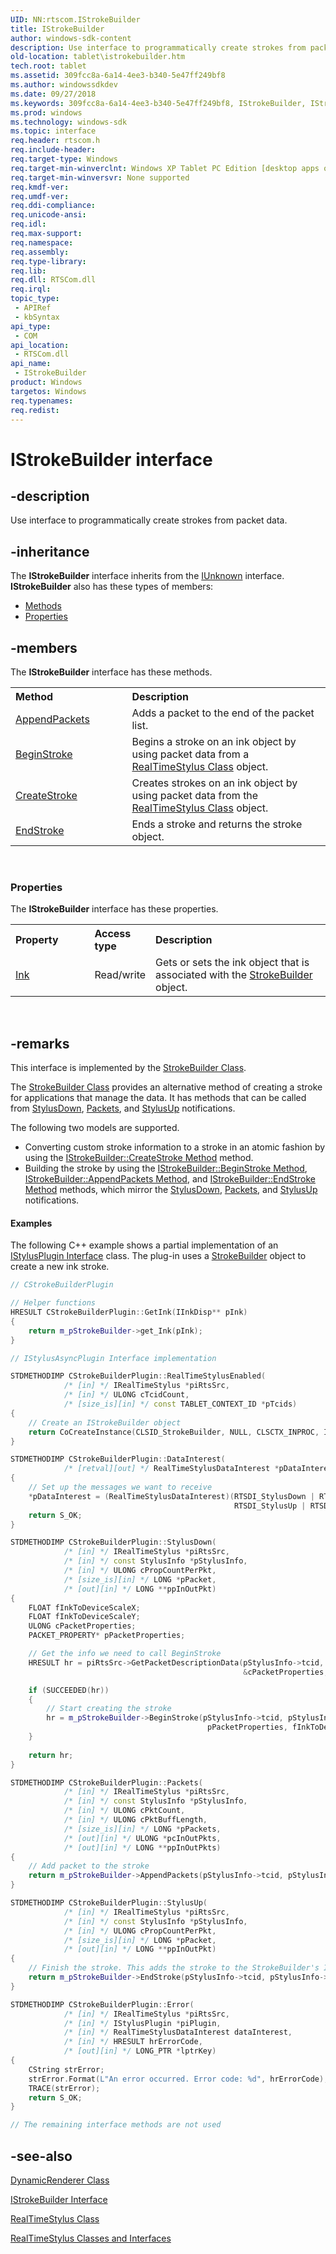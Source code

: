 ```yaml
---
UID: NN:rtscom.IStrokeBuilder
title: IStrokeBuilder
author: windows-sdk-content
description: Use interface to programmatically create strokes from packet data.
old-location: tablet\istrokebuilder.htm
tech.root: tablet
ms.assetid: 309fcc8a-6a14-4ee3-b340-5e47ff249bf8
ms.author: windowssdkdev
ms.date: 09/27/2018
ms.keywords: 309fcc8a-6a14-4ee3-b340-5e47ff249bf8, IStrokeBuilder, IStrokeBuilder interface [Tablet PC], IStrokeBuilder interface [Tablet PC],described, rtscom/IStrokeBuilder, tablet.istrokebuilder
ms.prod: windows
ms.technology: windows-sdk
ms.topic: interface
req.header: rtscom.h
req.include-header: 
req.target-type: Windows
req.target-min-winverclnt: Windows XP Tablet PC Edition [desktop apps only]
req.target-min-winversvr: None supported
req.kmdf-ver: 
req.umdf-ver: 
req.ddi-compliance: 
req.unicode-ansi: 
req.idl: 
req.max-support: 
req.namespace: 
req.assembly: 
req.type-library: 
req.lib: 
req.dll: RTSCom.dll
req.irql: 
topic_type:
 - APIRef
 - kbSyntax
api_type:
 - COM
api_location:
 - RTSCom.dll
api_name:
 - IStrokeBuilder
product: Windows
targetos: Windows
req.typenames: 
req.redist: 
---
```


# IStrokeBuilder interface


## -description



Use interface to programmatically create strokes from packet data.




## -inheritance

The <b xmlns:loc="http://microsoft.com/wdcml/l10n">IStrokeBuilder</b> interface inherits from the <a href="https://msdn.microsoft.com/33f1d79a-33fc-4ce5-a372-e08bda378332">IUnknown</a> interface. <b>IStrokeBuilder</b> also has these types of members:
<ul>
<li><a href="https://docs.microsoft.com/">Methods</a></li>
<li><a href="https://docs.microsoft.com/">Properties</a></li>
</ul>

## -members

The <b>IStrokeBuilder</b> interface has these methods.
<table class="members" id="memberListMethods">
<tr>
<th align="left" width="37%">Method</th>
<th align="left" width="63%">Description</th>
</tr>
<tr data="declared;">
<td align="left" width="37%">
<a href="https://msdn.microsoft.com/7b53a9b2-11da-4063-aac3-a85e52abeb52">AppendPackets</a>
</td>
<td align="left" width="63%">
Adds a packet to the end of the packet list.

</td>
</tr>
<tr data="declared;">
<td align="left" width="37%">
<a href="https://msdn.microsoft.com/40b8ce05-0272-4505-8361-13bb6ca701ea">BeginStroke</a>
</td>
<td align="left" width="63%">
Begins a stroke on an ink object by using packet data from a <a href="https://msdn.microsoft.com/fd686a78-b0a8-41d2-a37b-90544f531270">RealTimeStylus Class</a> object.

</td>
</tr>
<tr data="declared;">
<td align="left" width="37%">
<a href="https://msdn.microsoft.com/f7c6f177-3d89-4f27-b2c0-937b08591305">CreateStroke</a>
</td>
<td align="left" width="63%">
Creates strokes on an ink object by using packet data from the <a href="https://msdn.microsoft.com/fd686a78-b0a8-41d2-a37b-90544f531270">RealTimeStylus Class</a> object.

</td>
</tr>
<tr data="declared;">
<td align="left" width="37%">
<a href="https://msdn.microsoft.com/a535cd20-d24a-4044-a757-fb2b593650b9">EndStroke</a>
</td>
<td align="left" width="63%">
Ends a stroke and returns the stroke object.

</td>
</tr>
</table> 
<h3><a id="properties"></a>Properties</h3>The <b xmlns:loc="http://microsoft.com/wdcml/l10n">IStrokeBuilder</b> interface has these properties.
<table class="members" id="memberListProperties">
<tr>
<th align="left" width="27%">Property</th>
<th align="left" width="10%">Access type</th>
<th align="left" width="63%">Description</th>
</tr>
<tr data="declared;">
<td align="left" width="27%" xml:space="preserve">

<a href="https://msdn.microsoft.com/ceb8eaea-5059-4386-ad48-63d563ef9731">Ink</a>


</td>
<td align="left" width="10%">
Read/write

</td>
<td align="left" width="63%">
Gets or sets the ink object that is associated with the <a href="https://msdn.microsoft.com/0d699089-b913-4020-9284-a955f61fd861">StrokeBuilder</a> object.

</td>
</tr>
</table> 


## -remarks



This interface is implemented by the <a href="https://msdn.microsoft.com/0d699089-b913-4020-9284-a955f61fd861">StrokeBuilder Class</a>.

The <a href="https://msdn.microsoft.com/0d699089-b913-4020-9284-a955f61fd861">StrokeBuilder Class</a> provides an alternative method of creating a stroke for applications that manage the data. It has methods that can be called from <a href="https://msdn.microsoft.com/13fb831c-e3e8-4e04-81ce-d4658be105a0">StylusDown</a>, <a href="https://msdn.microsoft.com/c6a3d563-4776-4ac6-bdc3-798192ba4546">Packets</a>, and <a href="https://msdn.microsoft.com/b0f9e49c-6a16-43c5-a653-d6142e58019a">StylusUp</a> notifications.

The following two models are supported.

<ul>
<li>Converting custom stroke information to a stroke in an atomic fashion by using the <a href="https://msdn.microsoft.com/f7c6f177-3d89-4f27-b2c0-937b08591305">IStrokeBuilder::CreateStroke Method</a> method.</li>
<li>Building the stroke by using the <a href="https://msdn.microsoft.com/40b8ce05-0272-4505-8361-13bb6ca701ea">IStrokeBuilder::BeginStroke Method</a>, <a href="https://msdn.microsoft.com/7b53a9b2-11da-4063-aac3-a85e52abeb52">IStrokeBuilder::AppendPackets Method</a>, and <a href="https://msdn.microsoft.com/a535cd20-d24a-4044-a757-fb2b593650b9">IStrokeBuilder::EndStroke Method</a> methods, which mirror the <a href="https://msdn.microsoft.com/13fb831c-e3e8-4e04-81ce-d4658be105a0">StylusDown</a>, <a href="https://msdn.microsoft.com/c6a3d563-4776-4ac6-bdc3-798192ba4546">Packets</a>, and <a href="https://msdn.microsoft.com/b0f9e49c-6a16-43c5-a653-d6142e58019a">StylusUp</a> notifications.</li>
</ul>

#### Examples

The following C++ example shows a partial implementation of an <a href="https://msdn.microsoft.com/bbef5cdb-4112-4733-80bb-692b7a198605">IStylusPlugin Interface</a> class. The plug-in uses a <a href="https://msdn.microsoft.com/0d699089-b913-4020-9284-a955f61fd861">StrokeBuilder</a> object to create a new ink stroke.


```cpp
// CStrokeBuilderPlugin

// Helper functions
HRESULT CStrokeBuilderPlugin::GetInk(IInkDisp** pInk)
{
	return m_pStrokeBuilder->get_Ink(pInk);
}

// IStylusAsyncPlugin Interface implementation

STDMETHODIMP CStrokeBuilderPlugin::RealTimeStylusEnabled( 
            /* [in] */ IRealTimeStylus *piRtsSrc,
            /* [in] */ ULONG cTcidCount,
            /* [size_is][in] */ const TABLET_CONTEXT_ID *pTcids)
{
	// Create an IStrokeBuilder object
	return CoCreateInstance(CLSID_StrokeBuilder, NULL, CLSCTX_INPROC, IID_IStrokeBuilder, (VOID **)&m_pStrokeBuilder);
}

STDMETHODIMP CStrokeBuilderPlugin::DataInterest( 
            /* [retval][out] */ RealTimeStylusDataInterest *pDataInterest)
{
	// Set up the messages we want to receive
	*pDataInterest = (RealTimeStylusDataInterest)(RTSDI_StylusDown | RTSDI_Packets |
                                                  RTSDI_StylusUp | RTSDI_Error);
	return S_OK;
}

STDMETHODIMP CStrokeBuilderPlugin::StylusDown( 
            /* [in] */ IRealTimeStylus *piRtsSrc,
            /* [in] */ const StylusInfo *pStylusInfo,
            /* [in] */ ULONG cPropCountPerPkt,
            /* [size_is][in] */ LONG *pPacket,
            /* [out][in] */ LONG **ppInOutPkt)
{
	FLOAT fInkToDeviceScaleX;
	FLOAT fInkToDeviceScaleY;
	ULONG cPacketProperties;
	PACKET_PROPERTY* pPacketProperties;

	// Get the info we need to call BeginStroke
	HRESULT hr = piRtsSrc->GetPacketDescriptionData(pStylusInfo->tcid, &fInkToDeviceScaleX, &fInkToDeviceScaleY, 
													&cPacketProperties, &pPacketProperties);

	if (SUCCEEDED(hr))
	{
		// Start creating the stroke
		hr = m_pStrokeBuilder->BeginStroke(pStylusInfo->tcid, pStylusInfo->cid, pPacket, cPropCountPerPkt, 
											pPacketProperties, fInkToDeviceScaleX, fInkToDeviceScaleY, &m_piStroke);
	}
	
	return hr;
}

STDMETHODIMP CStrokeBuilderPlugin::Packets( 
            /* [in] */ IRealTimeStylus *piRtsSrc,
            /* [in] */ const StylusInfo *pStylusInfo,
            /* [in] */ ULONG cPktCount,
            /* [in] */ ULONG cPktBuffLength,
            /* [size_is][in] */ LONG *pPackets,
            /* [out][in] */ ULONG *pcInOutPkts,
            /* [out][in] */ LONG **ppInOutPkts)
{
	// Add packet to the stroke
	return m_pStrokeBuilder->AppendPackets(pStylusInfo->tcid, pStylusInfo->cid, cPktBuffLength, pPackets);
}

STDMETHODIMP CStrokeBuilderPlugin::StylusUp( 
            /* [in] */ IRealTimeStylus *piRtsSrc,
            /* [in] */ const StylusInfo *pStylusInfo,
            /* [in] */ ULONG cPropCountPerPkt,
            /* [size_is][in] */ LONG *pPacket,
            /* [out][in] */ LONG **ppInOutPkt)
{
    // Finish the stroke. This adds the stroke to the StrokeBuilder's Ink object.
    return m_pStrokeBuilder->EndStroke(pStylusInfo->tcid, pStylusInfo->cid, &m_piStroke, NULL);
}

STDMETHODIMP CStrokeBuilderPlugin::Error( 
            /* [in] */ IRealTimeStylus *piRtsSrc,
            /* [in] */ IStylusPlugin *piPlugin,
            /* [in] */ RealTimeStylusDataInterest dataInterest,
            /* [in] */ HRESULT hrErrorCode,
            /* [out][in] */ LONG_PTR *lptrKey)
{
	CString strError;
	strError.Format(L"An error occurred. Error code: %d", hrErrorCode);
	TRACE(strError);
	return S_OK;
}

// The remaining interface methods are not used

```





## -see-also




<a href="https://msdn.microsoft.com/938e1eb2-3dd4-4e21-9c46-9ef840172b05">DynamicRenderer Class</a>



<a href="https://msdn.microsoft.com/309fcc8a-6a14-4ee3-b340-5e47ff249bf8">IStrokeBuilder Interface</a>



<a href="https://msdn.microsoft.com/fd686a78-b0a8-41d2-a37b-90544f531270">RealTimeStylus Class</a>



<a href="https://msdn.microsoft.com/fc0900b4-f08b-4a93-bbc0-d3db067d7917">RealTimeStylus Classes and Interfaces</a>
 

 

